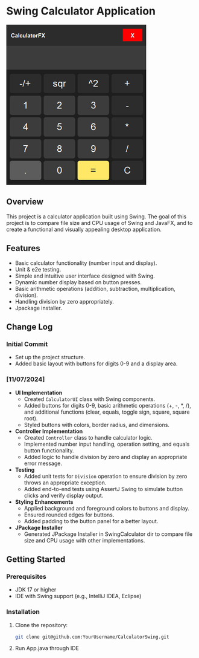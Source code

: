 # Swing Calculator Application

![Screenshot](src/img.PNG)

## Overview

This project is a calculator application built using Swing. The goal of this project is to compare file size and CPU usage of Swing and JavaFX, and to create a functional and visually appealing desktop application.

## Features

- Basic calculator functionality (number input and display).
- Unit & e2e testing.
- Simple and intuitive user interface designed with Swing.
- Dynamic number display based on button presses.
- Basic arithmetic operations (addition, subtraction, multiplication, division).
- Handling division by zero appropriately.
- Jpackage installer.

## Change Log

### Initial Commit

- Set up the project structure.
- Added basic layout with buttons for digits 0-9 and a display area.

### [11/07/2024]

- **UI Implementation**
  - Created `CalculatorUI` class with Swing components.
  - Added buttons for digits 0-9, basic arithmetic operations (+, -, \*, /), and additional functions (clear, equals, toggle sign, square, square root).
  - Styled buttons with colors, border radius, and dimensions.
- **Controller Implementation**
  - Created `Controller` class to handle calculator logic.
  - Implemented number input handling, operation setting, and equals button functionality.
  - Added logic to handle division by zero and display an appropriate error message.
- **Testing**
  - Added unit tests for `Division` operation to ensure division by zero throws an appropriate exception.
  - Added end-to-end tests using AssertJ Swing to simulate button clicks and verify display output.
- **Styling Enhancements**
  - Applied background and foreground colors to buttons and display.
  - Ensured rounded edges for buttons.
  - Added padding to the button panel for a better layout.
- **JPackage Installer**
  - Generated JPackage Installer in SwingCalculator dir to compare file size and CPU usage with other implementations.

## Getting Started

### Prerequisites

- JDK 17 or higher
- IDE with Swing support (e.g., IntelliJ IDEA, Eclipse)

### Installation

1. Clone the repository:
   ```bash
   git clone git@github.com:YourUsername/CalculatorSwing.git
   ```
2. Run App.java through IDE
